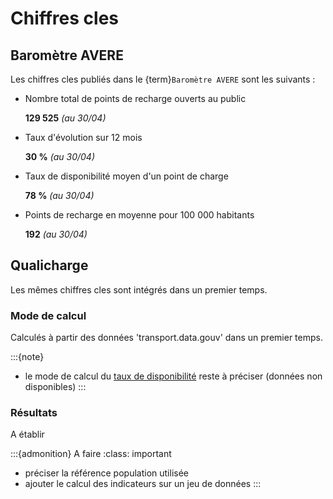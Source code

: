 # Chiffres cles

## Baromètre AVERE

Les chiffres cles publiés dans le {term}`Baromètre AVERE` sont les suivants :

- Nombre total de points de recharge ouverts au public

  **129 525** *(au 30/04)*

- Taux d'évolution sur 12 mois

  **30 %** *(au 30/04)*

- Taux de disponibilité moyen d'un point de charge

  **78 %** *(au 30/04)*

- Points de recharge en moyenne pour 100 000 habitants

  **192** *(au 30/04)*

## Qualicharge

Les mêmes chiffres cles sont intégrés dans un premier temps.

### Mode de calcul

Calculés à partir des données 'transport.data.gouv' dans un premier temps.

:::{note}

- le mode de calcul du [taux de disponibilité](./disponibilite.md) reste à préciser (données non disponibles)
:::

### Résultats

A établir

:::{admonition} A faire
:class: important

- préciser la référence population utilisée
- ajouter le calcul des indicateurs sur un jeu de données
:::
